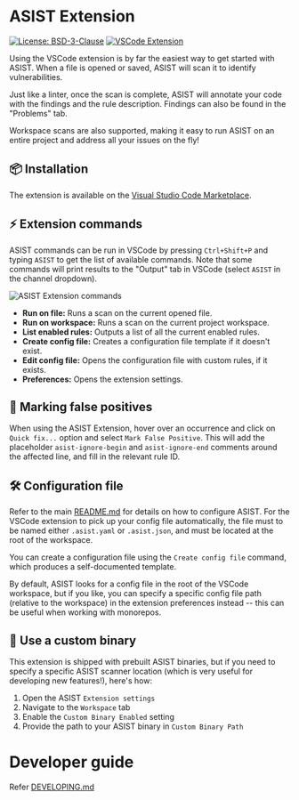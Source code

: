 # ASIST Extension

[![License: BSD-3-Clause](https://img.shields.io/badge/license-BSD--3--Clause-blue)](https://opensource.org/license/bsd-3-clause)
[![VSCode Extension](https://img.shields.io/badge/VSCode-Extension-blue.svg?logo=visual-studio-code)](https://code.visualstudio.com/docs/introvideos/extend)


Using the VSCode extension is by far the easiest way to get started with ASIST.
When a file is opened or saved, ASIST will scan it to identify vulnerabilities.

Just like a linter, once the scan is complete, ASIST will annotate your code with the findings and the rule description. Findings can also be found in the "Problems" tab.

Workspace scans are also supported, making it easy to run ASIST on an entire project and address all your issues on the fly!

## 📦 Installation

The extension is available on the [Visual Studio Code Marketplace](https://marketplace.visualstudio.com/items?itemName=financialforce.asist).

## ⚡ Extension commands

ASIST commands can be run in VSCode by pressing `Ctrl+Shift+P` and typing `ASIST` to get the list of available commands.
Note that some commands will print results to the "Output" tab in VSCode (select `ASIST` in the channel dropdown).

![ASIST Extension commands](https://github.com/certinia/asist/blob/main/extension/image-1.png)

- **Run on file:** Runs a scan on the current opened file.
- **Run on workspace:** Runs a scan on the current project workspace.
- **List enabled rules:** Outputs a list of all the current enabled rules.
- **Create config file:** Creates a configuration file template if it doesn't exist.
- **Edit config file:** Opens the configuration file with custom rules, if it exists.
- **Preferences:** Opens the extension settings.

## 🔕 Marking false positives

When using the ASIST Extension, hover over an occurrence and click on `Quick fix...` option and select `Mark False Positive`.
This will add the placeholder `asist-ignore-begin` and `asist-ignore-end` comments around the affected line, and fill in the relevant rule ID.

## 🛠️ Configuration file

Refer to the main [README.md](https://github.com/certinia/asist) for details on how to configure ASIST.
For the VSCode extension to pick up your config file automatically, the file must to be named either `.asist.yaml` or `.asist.json`, and must be located at the root of the workspace.

You can create a configuration file using the `Create config file` command, which produces a self-documented template.

By default, ASIST looks for a config file in the root of the VSCode workspace, but if you like, you can specify a specific config file path (relative to the workspace) in the extension preferences instead -- this can be useful when working with monorepos.

## 👾 Use a custom binary

This extension is shipped with prebuilt ASIST binaries, but if you need to specify a specific ASIST scanner location (which is very useful for developing new features!), here's how:

1. Open the ASIST `Extension settings`
1. Navigate to the `Workspace` tab
2. Enable the `Custom Binary Enabled` setting
3. Provide the path to your ASIST binary in `Custom Binary Path`

# Developer guide

Refer [DEVELOPING.md](https://github.com/certinia/asist/blob/main/DEVELOPING.md)